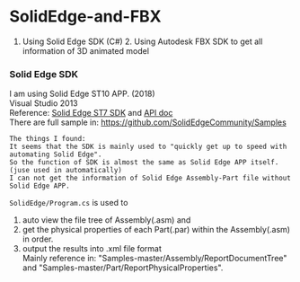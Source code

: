 # SolidEdge-and-FBX
1. Using Solid Edge SDK (C#)   2. Using Autodesk FBX SDK to get all information of 3D animated model


### Solid Edge SDK
I am using Solid Edge ST10 APP. (2018)  
Visual Studio 2013  
Reference: [Solid Edge ST7 SDK](http://support.industrysoftware.automation.siemens.com/training/se/107/api/webframe.html) and [API doc](https://www.plm.automation.siemens.com/zh_cn/Images/Solid_Edge_API_tcm78-125829.pdf)   
There are full sample in: https://github.com/SolidEdgeCommunity/Samples  

```
The things I found:
It seems that the SDK is mainly used to "quickly get up to speed with automating Solid Edge".  
So the function of SDK is almost the same as Solid Edge APP itself. (juse used in automatically)  
I can not get the information of Solid Edge Assembly-Part file without Solid Edge APP.  

```
`SolidEdge/Program.cs` is used to  
1. auto view the file tree of Assembly(.asm) and  
2. get the physical properties of each Part(.par) within the Assembly(.asm) in order.  
3. output the results into .xml file format  
Mainly reference in: "Samples-master/Assembly/ReportDocumentTree" and "Samples-master/Part/ReportPhysicalProperties".

